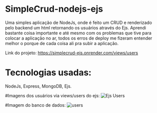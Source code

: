 # SimpleCrud-nodejs-ejs

Uma simples aplicação de NodeJs, onde é feito um CRUD e renderizado pelo backend um html retornando os usuários através do Ejs. 
Aprendi bastante coisa importante e até mesmo com os problemas que tive para colocar a aplicação no ar, todos os erros de deploy me fizeram entender melhor o porque de cada coisa ali pra subir a aplicação.

Link do projeto: 
https://simplecrud-ejs.onrender.com/views/users

# Tecnologias usadas:

NodeJs, Express, MongoDB, Ejs.

#Imagens dos usuários via views/users do ejs:
![Ejs Users](https://github.com/JonathasAroucha/SimpleCrud-nodejs-ejs/assets/77129503/115f7b1d-1f5e-4080-a6a5-1bebb69a3db0)


#Imagem do banco de dados:
![users](https://github.com/JonathasAroucha/SimpleCrud-nodejs-ejs/assets/77129503/42a73859-c596-4c08-a1fb-849199a617d2)
